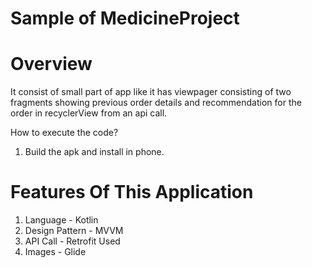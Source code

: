 # Sample of MedicineProject
 
# Overview

It consist of small part of app like it has viewpager consisting of two fragments showing previous order details and recommendation for the order in recyclerView from an api call.

How to execute the code?

1) Build the apk and install in phone.

# Features Of This Application

1) Language - Kotlin
2) Design Pattern - MVVM
3) API Call - Retrofit Used
4) Images - Glide
